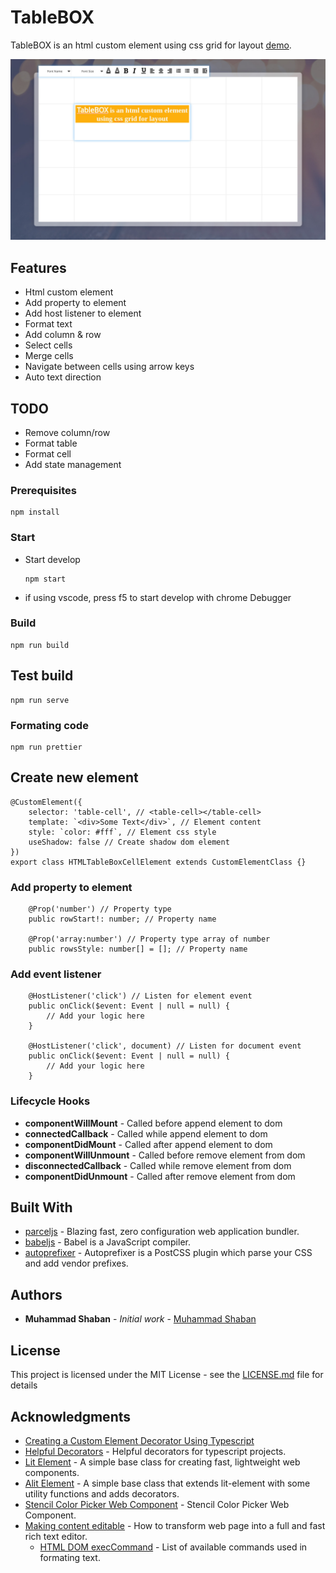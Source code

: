 # TableBOX

TableBOX is an html custom element using css grid for layout [demo](https://muhammadshaban.github.io/table-box/).

![Screenshot](Screenshot.jpg)

## Features

-   Html custom element
-   Add property to element
-   Add host listener to element
-   Format text
-   Add column & row
-   Select cells
-   Merge cells
-   Navigate between cells using arrow keys
-   Auto text direction

## TODO

-   Remove column/row
-   Format table
-   Format cell
-   Add state management

### Prerequisites

```
npm install
```

### Start

-   Start develop

    ```
    npm start
    ```

-   if using vscode, press f5 to start develop with chrome Debugger

### Build

```
npm run build
```

## Test build

```
npm run serve
```

### Formating code

```
npm run prettier
```

## Create new element

```
@CustomElement({
    selector: 'table-cell', // <table-cell></table-cell>
    template: `<div>Some Text</div>`, // Element content
    style: `color: #fff`, // Element css style
    useShadow: false // Create shadow dom element
})
export class HTMLTableBoxCellElement extends CustomElementClass {}
```

### Add property to element

```
    @Prop('number') // Property type
    public rowStart!: number; // Property name

    @Prop('array:number') // Property type array of number
    public rowsStyle: number[] = []; // Property name
```

### Add event listener

```
    @HostListener('click') // Listen for element event
    public onClick($event: Event | null = null) {
        // Add your logic here
    }

    @HostListener('click', document) // Listen for document event
    public onClick($event: Event | null = null) {
        // Add your logic here
    }
```

### Lifecycle Hooks

-   **componentWillMount** - Called before append element to dom
-   **connectedCallback** - Called while append element to dom
-   **componentDidMount** - Called after append element to dom
-   **componentWillUnmount** - Called before remove element from dom
-   **disconnectedCallback** - Called while remove element from dom
-   **componentDidUnmount** - Called after remove element from dom

## Built With

-   [parceljs](https://parceljs.org/) - Blazing fast, zero configuration web application bundler.
-   [babeljs](https://babeljs.io/) - Babel is a JavaScript compiler.
-   [autoprefixer](https://autoprefixer.github.io/) - Autoprefixer is a PostCSS plugin which parse your CSS and add vendor prefixes.

## Authors

-   **Muhammad Shaban** - _Initial work_ - [Muhammad Shaban](https://github.com/MuhammadShaban)

## License

This project is licensed under the MIT License - see the [LICENSE.md](LICENSE.md) file for details

## Acknowledgments

-   [Creating a Custom Element Decorator Using Typescript](https://medium.com/@gilfink/creating-a-custom-element-decorator-using-typescript-302e7ed3a3d1)
-   [Helpful Decorators](https://github.com/NetanelBasal/helpful-decorators) - Helpful decorators for typescript projects.
-   [Lit Element](https://github.com/Polymer/lit-element) - A simple base class for creating fast, lightweight web components.
-   [Alit Element](https://github.com/pshihn/alit-element) - A simple base class that extends lit-element with some utility functions and adds decorators.
-   [Stencil Color Picker Web Component](https://github.com/jepiqueau/stencil-color-picker) - Stencil Color Picker Web Component.
-   [Making content editable](https://developer.mozilla.org/en-US/docs/Web/Guide/HTML/Editable_content) - How to transform web page into a full and fast rich text editor.
    -   [HTML DOM execCommand](https://www.w3schools.com/jsref/met_document_execcommand.asp) - List of available commands used in formating text.
